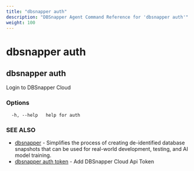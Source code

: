 ```yaml
---
title: "dbsnapper auth"
description: "DBSnapper Agent Command Reference for 'dbsnapper auth'"
weight: 100
---
```


# dbsnapper auth

## dbsnapper auth

Login to DBSnapper Cloud

### Options

```
  -h, --help   help for auth
```

### SEE ALSO

* [dbsnapper](dbsnapper.md)	 - Simplifies the process of creating de-identified database snapshots that can be used for real-world development, testing, and AI model training.
* [dbsnapper auth token](dbsnapper-auth-token.md)	 - Add DBSnapper Cloud Api Token

